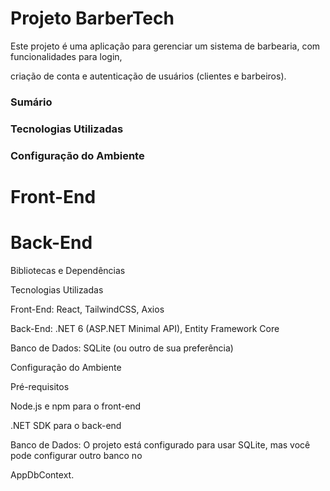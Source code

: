 # Projeto BarberTech

Este projeto é uma aplicação para gerenciar um sistema de barbearia, com funcionalidades para login, 

criação de conta e autenticação de usuários (clientes e barbeiros).

### Sumário
### Tecnologias Utilizadas
### Configuração do Ambiente
# Front-End
# Back-End

Bibliotecas e Dependências

Tecnologias Utilizadas

Front-End: React, TailwindCSS, Axios

Back-End: .NET 6 (ASP.NET Minimal API), Entity Framework Core

Banco de Dados: SQLite (ou outro de sua preferência)

Configuração do Ambiente

Pré-requisitos

Node.js e npm para o front-end

.NET SDK para o back-end

Banco de Dados: O projeto está configurado para usar SQLite, mas você pode configurar outro banco no 

AppDbContext.